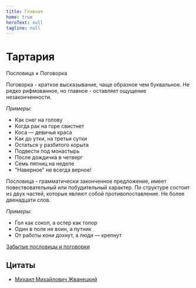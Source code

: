 ```yaml
---
title: Главная
home: true
heroText: null
tagline: null
---
```


# Тартария

Пословица ≠ Поговорка

Поговорка - краткое высказывание, чаще образное чем буквальное.
Не редко рифмованное, но главное - оставляет ощущение незаконченности.

_Примеры:_
- Как снег на голову
- Когда рак на горе свистнет
- Коса — девичья краса
- Как до утки, на третьи сутки
- Остаться у разбитого корыта
- Подвести под монастырь
- После дождичка в четверг
- Семь пятниц на неделе
- "Наверное" не всегда верное!


Пословица - грамматически законченное предложение, имеет повествовательный или
побудительный характер. По структуре состоит из двух частей, которые являют
собой противопоставление. Не более двенадцати слов.

_Примеры:_
- Гол как сокол, а остер как топор
- Один в поле не воин, а путник
- От работы кони дохнут, а люди — крепнут

[Забытые пословицы и поговорки](/wisdom/README.md)

## Цитаты

- [Михаил Михайлович Жванецкий](/quotes/mikhail_mikhaylovich_zhvanetsky.md)

